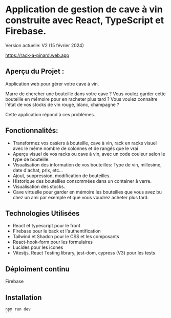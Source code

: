 # Application de gestion de cave à vin construite avec React, TypeScript et Firebase.

Version actuelle: V2 (15 février 2024)

https://rack-a-pinard.web.app

## Aperçu du Projet :
Application web pour gérer votre cave à vin. 

Marre de chercher une bouteille dans votre cave ?
  Vous voulez garder cette bouteille en mêmoire pour en racheter plus tard ?
  Vous voulez connaitre l'état de vos stocks de vin rouge, blanc, champagne ?

Cette application répond à ces problèmes.

## Fonctionnalités:
- Transformez vos casiers à bouteille, cave à vin, rack en racks visuel avec le même nombre de colonnes et de rangés que le vrai
- Aperçu visuel de vos racks ou cave à vin, avec un code couleur selon le type de bouteille.
- Visualisation des information de vos bouteilles: Type de vin, millesime, date d'achat, prix, etc...
- Ajout, suppression, modification de bouteilles.
- Historique des bouteilles consommées dans un container à verre.
- Visualisation des stocks.
- Cave virtuelle pour garder en mémoire les bouteilles que vous avez bu chez un ami par exemple et que vous voudrez acheter plus tard.

## Technologies Utilisées 
- React et typescript pour le front
- Firebase pour le back et l'authentification
- Tailwind et Shadcn pour le CSS et les composants
- React-hook-form pour les formulaires
- Lucides pour les icones
- Vitestjs, React Testing library, jest-dom, cypress (V3) pour les tests

## Déploiment continu
Firebase

## Installation
````
npm run dev
```
